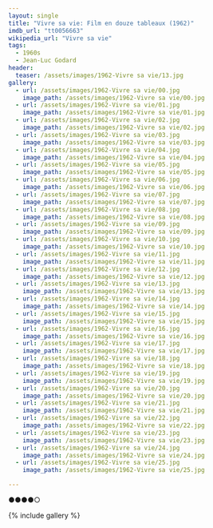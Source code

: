 ```yaml
---
layout: single
title: "Vivre sa vie: Film en douze tableaux (1962)"
imdb_url: "tt0056663"
wikipedia_url: "Vivre sa vie"
tags:
  - 1960s 
  - Jean-Luc Godard
header:
  teaser: /assets/images/1962-Vivre sa vie/13.jpg
gallery:
  - url: /assets/images/1962-Vivre sa vie/00.jpg
    image_path: /assets/images/1962-Vivre sa vie/00.jpg  
  - url: /assets/images/1962-Vivre sa vie/01.jpg
    image_path: /assets/images/1962-Vivre sa vie/01.jpg
  - url: /assets/images/1962-Vivre sa vie/02.jpg
    image_path: /assets/images/1962-Vivre sa vie/02.jpg
  - url: /assets/images/1962-Vivre sa vie/03.jpg
    image_path: /assets/images/1962-Vivre sa vie/03.jpg
  - url: /assets/images/1962-Vivre sa vie/04.jpg
    image_path: /assets/images/1962-Vivre sa vie/04.jpg
  - url: /assets/images/1962-Vivre sa vie/05.jpg
    image_path: /assets/images/1962-Vivre sa vie/05.jpg
  - url: /assets/images/1962-Vivre sa vie/06.jpg
    image_path: /assets/images/1962-Vivre sa vie/06.jpg
  - url: /assets/images/1962-Vivre sa vie/07.jpg
    image_path: /assets/images/1962-Vivre sa vie/07.jpg
  - url: /assets/images/1962-Vivre sa vie/08.jpg
    image_path: /assets/images/1962-Vivre sa vie/08.jpg
  - url: /assets/images/1962-Vivre sa vie/09.jpg
    image_path: /assets/images/1962-Vivre sa vie/09.jpg
  - url: /assets/images/1962-Vivre sa vie/10.jpg
    image_path: /assets/images/1962-Vivre sa vie/10.jpg
  - url: /assets/images/1962-Vivre sa vie/11.jpg
    image_path: /assets/images/1962-Vivre sa vie/11.jpg
  - url: /assets/images/1962-Vivre sa vie/12.jpg
    image_path: /assets/images/1962-Vivre sa vie/12.jpg
  - url: /assets/images/1962-Vivre sa vie/13.jpg
    image_path: /assets/images/1962-Vivre sa vie/13.jpg
  - url: /assets/images/1962-Vivre sa vie/14.jpg
    image_path: /assets/images/1962-Vivre sa vie/14.jpg
  - url: /assets/images/1962-Vivre sa vie/15.jpg
    image_path: /assets/images/1962-Vivre sa vie/15.jpg
  - url: /assets/images/1962-Vivre sa vie/16.jpg
    image_path: /assets/images/1962-Vivre sa vie/16.jpg
  - url: /assets/images/1962-Vivre sa vie/17.jpg
    image_path: /assets/images/1962-Vivre sa vie/17.jpg
  - url: /assets/images/1962-Vivre sa vie/18.jpg
    image_path: /assets/images/1962-Vivre sa vie/18.jpg
  - url: /assets/images/1962-Vivre sa vie/19.jpg
    image_path: /assets/images/1962-Vivre sa vie/19.jpg
  - url: /assets/images/1962-Vivre sa vie/20.jpg
    image_path: /assets/images/1962-Vivre sa vie/20.jpg
  - url: /assets/images/1962-Vivre sa vie/21.jpg
    image_path: /assets/images/1962-Vivre sa vie/21.jpg
  - url: /assets/images/1962-Vivre sa vie/22.jpg
    image_path: /assets/images/1962-Vivre sa vie/22.jpg
  - url: /assets/images/1962-Vivre sa vie/23.jpg
    image_path: /assets/images/1962-Vivre sa vie/23.jpg
  - url: /assets/images/1962-Vivre sa vie/24.jpg
    image_path: /assets/images/1962-Vivre sa vie/24.jpg
  - url: /assets/images/1962-Vivre sa vie/25.jpg
    image_path: /assets/images/1962-Vivre sa vie/25.jpg

---
```

●●●●○

{% include gallery %}
